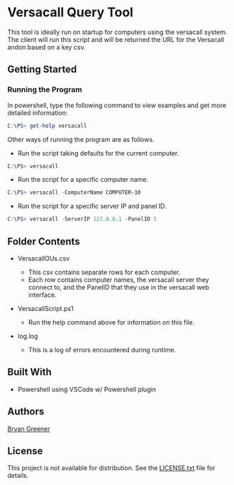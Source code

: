 # Versacall Query Tool

This tool is ideally run on startup for computers using the versacall system. The client will run this script and will be returned the URL for the Versacall andon based on a key csv.

## Getting Started

### Running the Program

In powershell, type the following command to view examples and get more detailed information:

```Powershell
C:\PS> get-help versacall
```

Other ways of running the program are as follows.

* Run the script taking defaults for the current computer.

```Powershell
C:\PS> versacall
```

* Run the script for a specific computer name.

```Powershell
C:\PS> versacall -ComputerName COMPUTER-10
```

* Run the script for a specific server IP and panel ID.

```Powershell
C:\PS> versacall -ServerIP 127.0.0.1 -PanelID 5
```

## Folder Contents

* VersacallOUs.csv
    * This csv contains separate rows for each computer.
    * Each row contains computer names, the versacall server they connect to, and the PanelID that they use in the versacall web interface.

* VersacallScript.ps1
    * Run the help command above for information on this file.

* log.log
    * This is a log of errors encountered during runtime.

## Built With

* Powershell using VSCode w/ Powershell plugin

## Authors

[Bryan Greener](https://github.com/bryangreener)

## License

This project is not available for distribution. See the [LICENSE.txt](https://github.com/bryangreener/Denso/blob/master/LICENSE.txt) file for details.
